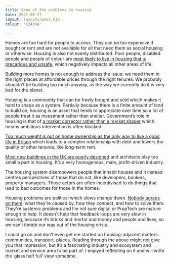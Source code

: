 ```yaml
---
title: Some of the problems in housing
date: 2021-08-27
layout: layouts/post.njk
colour: 'c2433a'

---
```


Homes are too hard for people to access. They can be too expensive if bought or rent and are not available for all that need them as social housing or otherwise. Housing is also not evenly distributed. Poor people, disabled people and people of colour are [most likely to live in housing that is precarious and unsafe](https://www.theguardian.com/society/2021/may/26/black-asian-disabled-tenants-more-likely-face-housing-discrimination), which negatively impacts all other areas of life. 

Building more homes is not enough to address the issue: we need them in the right places at affordable prices through the right tenures. We probably shouldn’t be building too much anyway, as the way we currently do it is very bad for the planet.

Housing is a commodity that can be freely bought and sold which makes it hard to shape as a system. Partially because there is a finite amount of land to build on, housing is an asset that tends to appreciate over time so a lot of people treat it as investment rather than shelter. Government’s role in housing is that of [a market corrector rather than a market shaper](https://www.researchgate.net/publication/303092673_From_market_fixing_to_market-creating_a_new_framework_for_innovation_policy) which means ambitious intervention is often blocked. 

[Too much weight is put on home ownership as the only way to live a good life in Britain](https://www.insidehousing.co.uk/comment/comment/at-the-heart-of-the-conservative-vision-for-housing-is-homeownership-64401) which leads to a complex relationship with debt and lowers the quality of other tenures, like long-term rent. 

[Most new buildings in the UK are poorly designed](https://www.architectsjournal.co.uk/news/most-new-housing-so-poorly-designed-it-should-not-have-been-built-says-bartlett-report) and architects play too small a part in housing. It’s a very homogenous, male, profit-driven industry. 

The housing system disempowers people that inhabit houses and it instead centres perspectives of those that do not, like developers, bankers, property managers. Those actors are often incentivised to do things that lead to bad outcomes for those in the homes.

Housing problems are political which slows change down. [Nobody agrees on them](https://alastairparvin.medium.com/if-the-uk-built-1-million-homes-what-would-happen-to-house-prices-de1fbffa9235), what they're caused by, how they connect, and how to solve them. They're systemic problems and I’m not sure digital or PropTech are mature enough to help. It doesn't help that feedback loops are very slow in housing, because it’s bricks and mortar and money and people and lives, so we can’t iterate our way out of the housing crisis.

I could go on and don’t even get me started on housing-adjacent matters: communities, transport, places. Reading through the above might not give you that impression, but it’s a fascinating industry and ecosystem and market and service area to be part of. I enjoyed reflecting on it and will write the ‘glass half full’ view sometime.